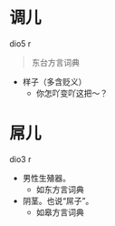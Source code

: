 



# 调儿
dio5 r
> 东台方言词典
- 样子（多含贬义）
  - 你怎吖变吖这把～？

# 屌儿
dio3 r
+ 男性生殖器。
  * 如东方言词典
+ 阴茎。也说“屌子”。
  * 如皋方言词典
